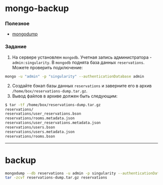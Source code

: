 # mongo-backup

### Полезное

- [mongodump](https://www.mongodb.com/docs/database-tools/mongodump/)

### Задание

1. На сервере установлен `mongodb`. Учетная запись администратора - `admin:singularity`.
   В `mongodb` поднята база данных `reservations`. Можете проверить подключение:

```bash
mongo -u "admin" -p "singularity" --authenticationDatabase admin
```

2. Создайте бэкап базы данных `reservations` и заверните его в архив `/home/box/reservations-dump.tar.gz`.
3. Вывод файлов в архиве должен быть следующим:

```bash
$ tar -tf /home/box/reservations-dump.tar.gz
reservations/
reservations/user_reservations.bson
reservations/rooms.metadata.json
reservations/user_reservations.metadata.json
reservations/users.bson
reservations/users.metadata.json
reservations/rooms.bson
```

---

# backup

```bash
mongodump --db reservations -u admin -p singularity --authenticationDatabase admin
tar -zcvf reservations-dump.tar.gz reservations
```
